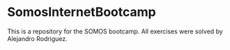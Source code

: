 # SomosInternetBootcamp
This is a repository for the SOMOS bootcamp. All exercises were solved by Alejandro Rodriguez.
